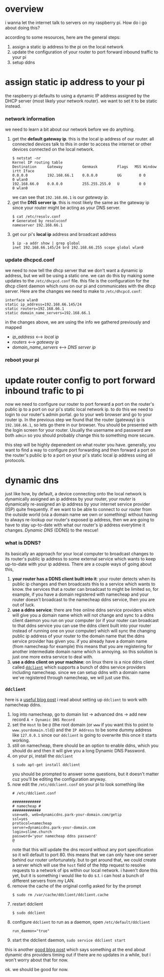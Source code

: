 # overview
i wanna let the internet talk to servers on my raspberry pi. How do i go about doing this?

according to some resources, here are the general steps:
1. assign a static ip address to the pi on the local network
2. update the configuration of your router to port forward inbound traffic to your pi
3. setup ddns


# assign static ip address to your pi
the raspberry pi defaults to using a dynamic IP address assigned by the DHCP server (most likely your network router). we want to set it to be static instead.
### network information
we need to learn a bit about our network before we do anything.

1. get the **default gateway ip**. this is the local ip address of our router. all connected devices talk to this in order to access the internet or other devices connected on the local network.
   ```shell
   $ netstat -nr
   Kernel IP routing table
   Destination     Gateway         Genmask         Flags   MSS Window  irtt Iface
   0.0.0.0         192.168.66.1    0.0.0.0         UG        0 0          0 wlan0
   192.168.66.0    0.0.0.0         255.255.255.0   U         0 0          0 wlan0
   ```
   we can see that `192.168.66.1` is our *gateway ip*.
2. get the **DNS server ip**. this is most likely the same as the gateway ip since your router might be acting as your DNS server.
   ```shell
   $ cat /etc/resolv.conf
   # Generated by resolvconf
   nameserver 192.168.66.1
   ```
3. get our pi's **local ip** address and broadcast address
   ```shell
   $ ip -a addr show | grep global
   inet 192.168.66.145/24 brd 192.168.66.255 scope global wlan0
   ```
### update dhcpcd.conf
we need to now tell the dhcp server that we don't want a dynamic ip address, but we will be using a static one. we can do this by making some updates to the `/etc/dhcpcd.conf` file. this file is the configuration for the dhcp client daemon which runs on our pi and communicates with the dhcp server. Here are the changes we need to make to `/etc/dhcpcd.conf`:
```shell
interface wlan0
static ip_address=192.168.66.145/24
static routers=192.168.66.1
static domain_name_servers=192.168.66.1
```
in the changes above, we are using the info we gathered previously and mapped
* *ip_address* <--> *local ip*
* *routers* <--> *gateway ip*
* *domain_name_servers* <--> *DNS server ip*

### reboot your pi
# update router config to port forward inbound trafic to pi
now we need to configure our router to port forward a port on the router's public ip to a port on our pi's static local network ip. to do this we need to login to our router's admin portal. go to your web browser and go to your router ip. In the previous step we found that the router (gateway) ip is `192.168.66.1`, so lets go there in our browser. You should be presented with the login screen for your router. Usually the username and password are both `admin` so you should probably change this to something more secure.

this step will be highly depenedent on what router you have. generally, you want to find a way to configure port forwarding and then forward a port on the router's public ip to a port on your pi's static local ip address using all protocols.

# dynamic dns
just like how, by default, a device connecting onto the local network is dynamically assigned an ip address by your router, your *router* is dynamically re-assigned an ip address by your internet service provider (ISP) quite frequently. if we want to be able to connect to our router from the outside world (via a domain name we own or something) without having to always re-lookup our router's exposed ip address, then we are going to have to stay up-to-date with what our router's ip address everytime it changes. *Dynamic DNS* (DDNS) to the rescue!
### what is DDNS?
its basically an approach for your local computer to broadcast changes to its router's public ip address to some external service which wants to keep up-to-date with your ip address. There are a couple ways of going about this,
1. **your router has a DDNS client built into it**: your router detects when its public ip changes and then broadcasts this to a service which wants to know. the services that a router can broadcast to might be limited so, for example, if you have a domain registered with namecheap and your router doesn't broadcast to the namecheap ddns service, then you are out of luck.
2. **use a ddns service**: there are free online ddns service providers which will give you a domain name which will not change and sync to a ddns client daemon you run on your computer (or if your router can broadcast to that ddns service you can use the ddns client built into your router instead of running one on your computer) which will sync the changing public ip address of your router to the domain name that the ddns service provider has given you. if you already have a domain name (from namecheap for example) this means that you are registering for another intermediate domain name which is annoying. so this solution is just one more extra service to deal with.
3. **use a ddns client on your machine**: on linux there is a nice ddns client called [`ddclient`](https://github.com/ddclient/ddclient) which supports a bunch of ddns service providers including namecheap. since we can setup ddns with a domain name we've registered through namecheap, we will just use this.

### `ddclient`
here is a [useful blog post](https://blog.dembowski.net/2013/namecheap-dynamic-dns-setup-with-ddclient/) i read about setting up `ddclient` to work with namecheap ddns.
1. log into namecheap, go to domain list -> advanced dns -> add new record `A + Dynamic DNS Record`
2. set the `Host` to be `@` (the root domain (or `www` if you want this to point to `www.yourdomain.tld`)) and the `IP Address` to be some dummy address like `127.0.0.1` since our `ddclient` is going to overwrite this once it starts working.
3. still on namecheap, there should be an option to enable ddns, which you should do and then it will give you a long Dynamic DNS Password.
4. on your pi, install the `ddclient`
   ```shell
   $ sudo apt-get install ddclient
   ```
   you should be prompted to answer some questions, but it doesn't matter cuz you'll be editing the configuration anyway.
5. now edit the `/etc/ddclient.conf` on your pi to look something like
   ```shell
   # /etc/ddclient.conf                                                                                                   

   #############                                                                                                          
   # namecheap #                                                                                                          
   #############                                                                                                          
   use=web, web=dynamicdns.park-your-domain.com/getip
   ssl=yes
   protocol=namecheap
   server=dynamicdns.park-your-domain.com
   login=slime.church
   password='your namecheap ddns password'
   @
   ```
   note that this will update the dns record without any port specification so it will default to port 80. this means that we can only have one server behind our router unfortunately. but to get around that, we could create a server which will use the `host` field of the http request to resolve requests to a network of ips within our local network. i haven't done this yet, but it is something i would like to do s.t. i can host a bunch of different servers from my LAN.
6. remove the cache of the original config asked for by the prompt
   ```shell
   $ sudo rm /var/cache/ddclient/ddclient.cache
   ```
7. restart ddclient
   ```shell
   $ sudo ddclient
   ```
8. configure `ddclient` to run as a daemon, open `/etc/default/ddclient`
   ```shell
   run_daemon="true"
   ```
9. start the ddclient daemon, `sudo service ddclient start`
   
this is another [good blog post](https://samhobbs.co.uk/2015/01/dynamic-dns-ddclient-raspberry-pi-and-ubuntu) which says something at the end about dynamic dns providers timing out if there are no updates in a while, but i won't worry about that for now.

ok. we should be good for now.
